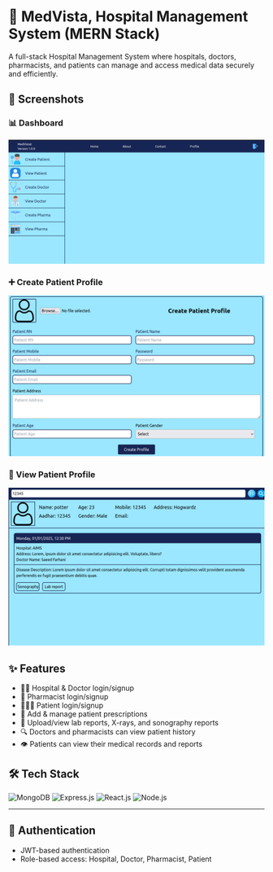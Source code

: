 # 🏥 MedVista, Hospital Management System (MERN Stack)

A full-stack Hospital Management System where hospitals, doctors, pharmacists, and patients can manage and access medical data securely and efficiently.


## 📸 Screenshots

### 📊 Dashboard
![Dashboard](./screenshot/dashBoard.png)

### ➕ Create Patient Profile
![Create Patient Profile](./screenshot/createPatient.png)

### 🧾 View Patient Profile
![View Patient Profile](./screenshot/viewPatient.png)



## ✨ Features

- 👨‍⚕️ Hospital & Doctor login/signup
- 💊 Pharmacist login/signup
- 🧑‍🤝‍🧑 Patient login/signup
- 📝 Add & manage patient prescriptions
- 🧪 Upload/view lab reports, X-rays, and sonography reports
- 🔍 Doctors and pharmacists can view patient history
- 👁️ Patients can view their medical records and reports

## 🛠 Tech Stack

![MongoDB](https://img.shields.io/badge/MongoDB-4EA94B?style=for-the-badge&logo=mongodb&logoColor=white)
![Express.js](https://img.shields.io/badge/Express.js-000000?style=for-the-badge&logo=express&logoColor=white)
![React.js](https://img.shields.io/badge/React-20232A?style=for-the-badge&logo=react&logoColor=61DAFB)
![Node.js](https://img.shields.io/badge/Node.js-339933?style=for-the-badge&logo=node.js&logoColor=white)

---

## 🔐 Authentication

- JWT-based authentication
- Role-based access: Hospital, Doctor, Pharmacist, Patient



